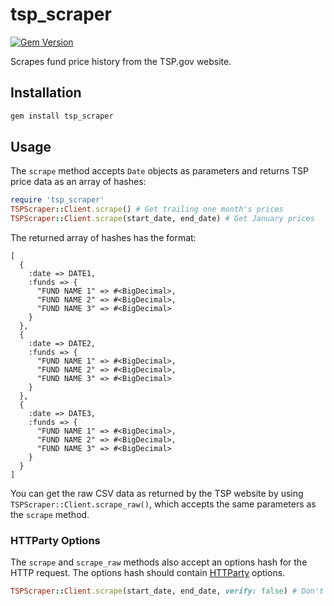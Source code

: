 # tsp_scraper

[![Gem Version](https://badge.fury.io/rb/tsp_scraper.svg)](https://badge.fury.io/rb/tsp_scraper)

Scrapes fund price history from the TSP.gov website.

## Installation

```sh
gem install tsp_scraper
```

## Usage

The `scrape` method accepts `Date` objects as parameters and returns TSP price data as an array of hashes:

```ruby
require 'tsp_scraper'
TSPScraper::Client.scrape() # Get trailing one month's prices
TSPScraper::Client.scrape(start_date, end_date) # Get January prices
```

The returned array of hashes has the format:

```
[
  {
    :date => DATE1,
    :funds => {
      "FUND NAME 1" => #<BigDecimal>,
      "FUND NAME 2" => #<BigDecimal>,
      "FUND NAME 3" => #<BigDecimal>
    }
  },
  {
    :date => DATE2,
    :funds => {
      "FUND NAME 1" => #<BigDecimal>,
      "FUND NAME 2" => #<BigDecimal>,
      "FUND NAME 3" => #<BigDecimal>
    }
  },
  {
    :date => DATE3,
    :funds => {
      "FUND NAME 1" => #<BigDecimal>,
      "FUND NAME 2" => #<BigDecimal>,
      "FUND NAME 3" => #<BigDecimal>
    }
  }
]
```

You can get the raw CSV data as returned by the TSP website by using `TSPScraper::Client.scrape_raw()`, which accepts the same parameters as the `scrape` method.

### HTTParty Options

The `scrape` and `scrape_raw` methods also accept an options hash for the HTTP request. The options hash should contain [HTTParty](https://github.com/jnunemaker/httparty) options.

```ruby
TSPScraper::Client.scrape(start_date, end_date, verify: false) # Don't verify SSL certificate
```
